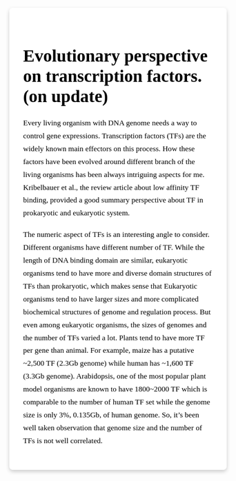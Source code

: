 <style>
/* White card-style blog post on black background */
.medium-style-post {
  background-color: white;
  color: black;
  font-family: Georgia, "Times New Roman", serif;
  padding: 2rem;
  max-width: 700px;
  margin: 4rem auto;
  border-radius: 8px;
  box-shadow: 0 4px 10px rgba(0,0,0,0.2);
}

/* Title styled like Medium */
.medium-style-post h1 {
  font-size: 2.5rem;
  font-weight: 700;
  margin-bottom: 1.5rem;
}

/* Paragraph styling */
.medium-style-post p {
  font-size: 1.1rem;
  line-height: 1.7;
  margin-bottom: 1.25rem;
}
</style>

<div class="medium-style-post">
  <h1>Evolutionary perspective on transcription factors. (on update)</h1>

  <p>Every living organism with DNA genome needs a way to control gene expressions. Transcription factors (TFs) are the widely known main effectors on this process. How these factors have been evolved around different branch of the living organisms has been always intriguing aspects for me. Kribelbauer et al., the review article about low affinity TF binding, provided a good summary perspective about TF in prokaryotic and eukaryotic system.</p>

  <p>The numeric aspect of TFs is an interesting angle to consider. Different organisms have different number of TF. While the length of DNA binding domain are similar, eukaryotic organisms tend to have more and diverse domain structures of TFs than prokaryotic, which makes sense that Eukaryotic organisms tend to have larger sizes and more complicated biochemical structures of genome and regulation process. But even among eukaryotic organisms, the sizes of genomes and the number of TFs varied a lot. Plants tend to have more TF per gene than animal. For example, maize has a putative ~2,500 TF (2.3Gb genome) while human has ~1,600 TF (3.3Gb genome). Arabidopsis, one of the most popular plant model organisms are known to have 1800~2000 TF which is comparable to the number of human TF set while the genome size is only 3%, 0.135Gb, of human genome. So, it’s been well taken observation that genome size and the number of TFs is not well correlated.</p>
</div>
